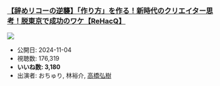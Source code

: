 ### [【辞めリコーの逆襲】「作り方」を作る！新時代のクリエイター思考！脱東京で成功のワケ【ReHacQ】](https://www.youtube.com/watch?v=AJ-1tM4seM4)
[![](https://img.youtube.com/vi/AJ-1tM4seM4/sddefault.jpg)](https://www.youtube.com/watch?v=AJ-1tM4seM4)
-   公開日: 2024-11-04
-   視聴数: 176,319
-   **いいね数: 3,180**
-   出演者: おちゅり, 林裕介, [高橋弘樹](/rehacq_fan/people/高橋弘樹 "wikilink")

